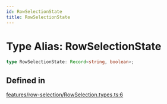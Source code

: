 ```yaml
---
id: RowSelectionState
title: RowSelectionState
---
```


# Type Alias: RowSelectionState

```ts
type RowSelectionState: Record<string, boolean>;
```

## Defined in

[features/row-selection/RowSelection.types.ts:6](https://github.com/TanStack/table/blob/b1e6b79157b0debc7222660572b06c8b857f4605/packages/table-core/src/features/row-selection/RowSelection.types.ts#L6)

